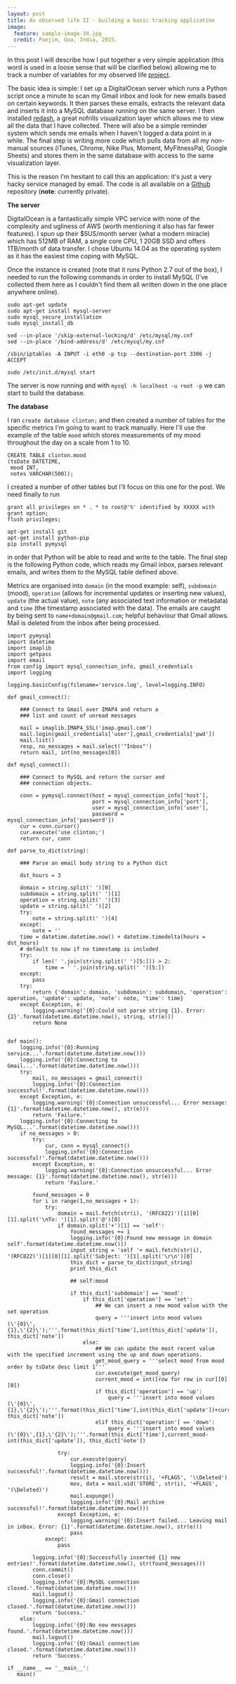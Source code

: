 ```yaml
---
layout: post
title: An observed life II - building a basic tracking application
image:
  feature: sample-image-34.jpg
  credit: Panjim, Goa, India, 2015. 
---
```


In this post I will describe how I put together a very simple application (this word is used in a loose sense that will be clarified below) allowing me to track a number of variables for my observed life [project](http://www.clintonboys.com/observed-life-1/). 

The basic idea is simple: I set up a DigitalOcean server which runs a Python script once a minute to scan my Gmail inbox and look for new emails based on certain keywords. It then parses these emails, extracts the relevant data and inserts it into a MySQL database running on the same server. I then installed [redash](https://github.com/getredash/redash), a great nofrills visualization layer which allows me to view all the data that I have collected. There will also be a simple reminder system which sends me emails when I haven't logged a data point in a while. The final step is writing more code which pulls data from all my non-manual sources (iTunes, Chrome, Nike Plus, Moment, MyFitnessPal, Google Sheets) and stores them in the same database with access to the same visualization layer. 

This is the reason I'm hesitant to call this an application: it's just a very hacky service managed by email. The code is all available on a [Github](https://github.com/clintonboys/life-tracker) repository (**note**: currently private). 

**The server**

DigitalOcean is a fantastically simple VPC service with none of the complexity and ugliness of AWS (worth mentioning it also has far fewer features). I spun up their $5US/month server (what a modern miracle) which has 512MB of RAM, a single core CPU, 1 20GB SSD and offers 1TB/month of data transfer. I chose Ubuntu 14.04 as the operating system as it has the easiest time coping with MySQL. 

Once the instance is created (note that it runs Python 2.7 out of the box), I needed to run the following commands in order to install MySQL (I've collected them here as I couldn't find them all written down in the one place anywhere online).

```
sudo apt-get update
sudo apt-get install mysql-server
sudo mysql_secure_installation
sudo mysql_install_db

sed --in-place '/skip-external-locking/d' /etc/mysql/my.cnf
sed --in-place '/bind-address/d' /etc/mysql/my.cnf

/sbin/iptables -A INPUT -i eth0 -p tcp --destination-port 3306 -j ACCEPT

sudo /etc/init.d/mysql start
```

The server is now running and with `mysql -h localhost -u root -p` we can start to build the database. 

**The database**

I ran `create database clinton;` and then created a number of tables for the specific metrics I'm going to want to track manually. Here I'll use the example of the table `mood` which stores measurements of my mood throughout the day on a scale from 1 to 10. 

```
CREATE TABLE clinton.mood
(tsDate DATETIME,
 mood INT, 
 notes VARCHAR(500));
```

I created a number of other tables but I'll focus on this one for the post. We need finally to run 

```
grant all privileges on * . * to root@'%' identified by XXXXX with grant option;
flush privileges;

apt-get install git
apt-get install python-pip
pip install pymysql
```

in order that Python will be able to read and write to the table. The final step is the following Python code, which reads my Gmail inbox, parses relevant emails, and writes them to the MySQL table defined above. 

Metrics are organised into `domain` (in the mood example: self), `subdomain` (mood), `operation` (allows for incremental updates or inserting new values), `update` (the actual value), `note` (any associated text information or metadata) and `time` (the timestamp associated with the data). The emails are caught by being sent to `name+domain@gmail.com`; helpful behaviour that Gmail allows. Mail is deleted from the inbox after being processed. 

```
import pymysql
import datetime
import imaplib
import getpass
import email
from config import mysql_connection_info, gmail_credentials
import logging

logging.basicConfig(filename='service.log', level=logging.INFO)

def gmail_connect():

    ### Connect to Gmail over IMAP4 and return a 
    ### list and count of unread messages

    mail = imaplib.IMAP4_SSL('imap.gmail.com')
    mail.login(gmail_credentials['user'],gmail_credentials['pwd'])
    mail.list()
    resp, no_messages = mail.select('"Inbox"')
    return mail, int(no_messages[0])

def mysql_connect():

    ### Connect to MySQL and return the cursor and
    ### connection objects. 

    conn = pymysql.connect(host = mysql_connection_info['host'],
                           port = mysql_connection_info['port'],
                           user = mysql_connection_info['user'],
                           password = mysql_connection_info['password'])
    cur = conn.cursor()
    cur.execute('use clinton;')
    return cur, conn

def parse_to_dict(string):

    ### Parse an email body string to a Python dict

    dst_hours = 3

    domain = string.split(' ')[0]
    subdomain = string.split(' ')[1]
    operation = string.split(' ')[3]
    update = string.split(' ')[2]
    try:
        note = string.split(' ')[4]
    except:
        note = ''
    time = datetime.datetime.now() + datetime.timedelta(hours = dst_hours)
    # default to now if no timestamp is included
    try:
        if len(' '.join(string.split(' ')[5:])) > 2:
            time = ' '.join(string.split(' ')[5:])
    except:
        pass
    try:
        return {'domain': domain, 'subdomain': subdomain, 'operation': operation, 'update': update, 'note': note, 'time': time}
    except Exception, e:
        logging.warning('{0}:Could not parse string {1}. Error: {2}'.format(datetime.datetime.now(), string, str(e)))
        return None


def main():
    logging.info('{0}:Running service...'.format(datetime.datetime.now()))
    logging.info('{0}:Connecting to Gmail...'.format(datetime.datetime.now()))
    try:
        mail, no_messages = gmail_connect()
        logging.info('{0}:Connection successful!'.format(datetime.datetime.now()))
    except Exception, e:
        logging.warning('{0}:Connection unsuccessful... Error message: {1}'.format(datetime.datetime.now(), str(e)))
        return 'Failure.'
    logging.info('{0}:Connecting to MySQL...'.format(datetime.datetime.now()))
    if no_messages > 0:
        try:
            cur, conn = mysql_connect()
            logging.info('{0}:Connection successful!'.format(datetime.datetime.now()))
        except Exception, e:
            logging.warning('{0}:Connection unsuccessful... Error message: {1}'.format(datetime.datetime.now(), str(e)))
            return 'Failure.'

        found_messages = 0
        for i in range(1,no_messages + 1):
            try:
                domain = mail.fetch(str(i), '(RFC822)')[1][0][1].split('\nTo: ')[1].split('@')[0]
                if domain.split('+')[1] == 'self':
                    found_messages += 1
                    logging.info('{0}:Found new message in domain self'.format(datetime.datetime.now()))
                    input_string = 'self '+ mail.fetch(str(i), '(RFC822)')[1][0][1].split('Subject: ')[1].split('\r\n')[0]  
                    this_dict = parse_to_dict(input_string)
                    print this_dict

                    ## self:mood

                    if this_dict['subdomain'] == 'mood':
                        if this_dict['operation'] == 'set':
                            ## We can insert a new mood value with the set operation
                            query = '''insert into mood values (\'{0}\',{1},\'{2}\');'''.format(this_dict['time'],int(this_dict['update']), this_dict['note'])
                        else:
                            ## We can update the most recent value with the specified increment using the up and down operations. 
                            get_mood_query = '''select mood from mood order by tsDate desc limit 1'''
                            cur.execute(get_mood_query)
                            current_mood = int([row for row in cur][0][0])
                            if this_dict['operation'] == 'up':
                                query = '''insert into mood values (\'{0}\',{1},\'{2}\');'''.format(this_dict['time'],int(this_dict['update'])+current_mood, this_dict['note'])
                            elif this_dict['operation'] == 'down':
                                query = '''insert into mood values (\'{0}\',{1},\'{2}\');'''.format(this_dict['time'],current_mood-int(this_dict['update']), this_dict['note'])

                try:
                    cur.execute(query)
                    logging.info('{0}:Insert successful!'.format(datetime.datetime.now()))
                    result = mail.store(str(i), '+FLAGS', '\\Deleted')
                    mov, data = mail.uid('STORE', str(i), '+FLAGS', '(\Deleted)')
                    mail.expunge()
                    logging.info('{0}:Mail archive successful!'.format(datetime.datetime.now()))
                except Exception, e:
                    logging.warning('{0}:Insert failed... Leaving mail in inbox. Error: {1}'.format(datetime.datetime.now(), str(e)))
                    pass
            except:
                pass

        logging.info('{0}:Successfully inserted {1} new entries!'.format(datetime.datetime.now(), str(found_messages)))
        conn.commit()
        conn.close()
        logging.info('{0}:MySQL connection closed.'.format(datetime.datetime.now()))
        mail.logout()
        logging.info('{0}:Gmail connection closed.'.format(datetime.datetime.now()))
        return 'Success.'
    else:
        logging.info('{0}:No new messages found.'.format(datetime.datetime.now()))
        mail.logout()
        logging.info('{0}:Gmail connection closed.'.format(datetime.datetime.now()))
        return 'Success.'

if __name__ == '__main__':
   main()
```







